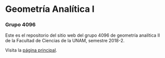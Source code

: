 # Geometría Analítica I

### Grupo 4096

Este es el repositorio del sitio web del grupo 4096 de geometría analítica II de la Facultad de Ciencias de la UNAM, semestre 2018-2.

Visita la [página principal](https://romanbott.github.io/analitica2-4096).
